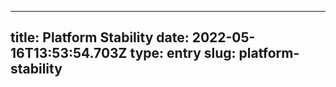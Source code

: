 
---
title: Platform Stability 
date: 2022-05-16T13:53:54.703Z
type: entry
slug: platform-stability
---

